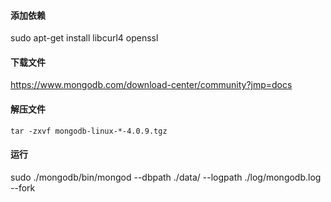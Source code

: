 #### 添加依赖

sudo apt-get install libcurl4 openssl

#### 下载文件

<https://www.mongodb.com/download-center/community?jmp=docs>

#### 解压文件

```
tar -zxvf mongodb-linux-*-4.0.9.tgz
```

#### 运行

sudo ./mongodb/bin/mongod --dbpath ./data/ --logpath ./log/mongodb.log --fork